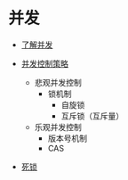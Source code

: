 # 并发


- [了解并发](./了解并发.md)

- [并发控制策略](./并发控制策略/并发控制策略.md)
    - 悲观并发控制
        - 锁机制
            - 自旋锁
            - 互斥锁（互斥量）
    - 乐观并发控制
        - 版本号机制
        - CAS

- [死锁](./死锁.md)